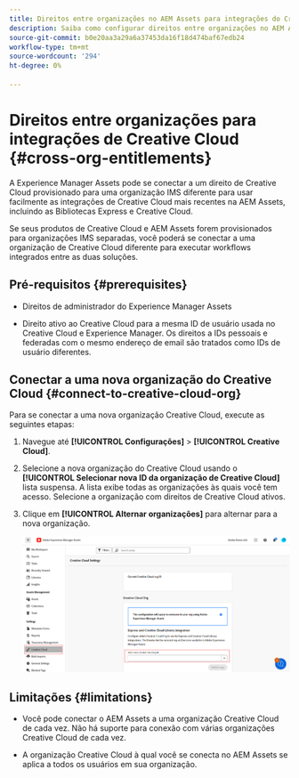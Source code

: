 ```yaml
---
title: Direitos entre organizações no AEM Assets para integrações do Creative Cloud
description: Saiba como configurar direitos entre organizações no AEM Assets para integrações de Creative Cloud. Conecte-se a um direito de Creative Cloud que é provisionado para uma organização IMS diferente para usar facilmente as integrações de Creative Cloud mais recentes no AEM Assets, incluindo Bibliotecas Expressas e Creative Cloud.
source-git-commit: b0e20aa3a29a6a37453da16f18d474baf67edb24
workflow-type: tm+mt
source-wordcount: '294'
ht-degree: 0%

---
```


# Direitos entre organizações para integrações de Creative Cloud  {#cross-org-entitlements}

A Experience Manager Assets pode se conectar a um direito de Creative Cloud provisionado para uma organização IMS diferente para usar facilmente as integrações de Creative Cloud mais recentes na AEM Assets, incluindo as Bibliotecas Express e Creative Cloud.

Se seus produtos de Creative Cloud e AEM Assets forem provisionados para organizações IMS separadas, você poderá se conectar a uma organização de Creative Cloud diferente para executar workflows integrados entre as duas soluções.

## Pré-requisitos {#prerequisites}

* Direitos de administrador do Experience Manager Assets

* Direito ativo ao Creative Cloud para a mesma ID de usuário usada no Creative Cloud e Experience Manager. Os direitos a IDs pessoais e federadas com o mesmo endereço de email são tratados como IDs de usuário diferentes.

## Conectar a uma nova organização do Creative Cloud {#connect-to-creative-cloud-org}

Para se conectar a uma nova organização Creative Cloud, execute as seguintes etapas:

1. Navegue até **[!UICONTROL Configurações]** > **[!UICONTROL Creative Cloud]**.

1. Selecione a nova organização do Creative Cloud usando o **[!UICONTROL Selecionar nova ID da organização de Creative Cloud]** lista suspensa. A lista exibe todas as organizações às quais você tem acesso. Selecione a organização com direitos de Creative Cloud ativos.

1. Clique em **[!UICONTROL Alternar organizações]** para alternar para a nova organização.

   ![Direitos de Organização Cruzada](assets/cross-org-entitlements.png)

## Limitações {#limitations}

* Você pode conectar o AEM Assets a uma organização Creative Cloud de cada vez. Não há suporte para conexão com várias organizações Creative Cloud de cada vez.

* A organização Creative Cloud à qual você se conecta no AEM Assets se aplica a todos os usuários em sua organização.

